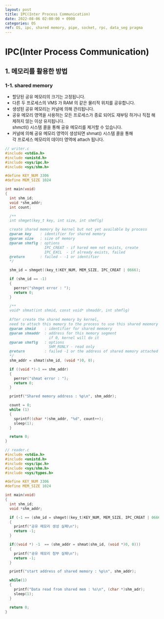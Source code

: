 ```yaml
---
layout: post
title: IPC(Inter Process Communication)
date: 2022-08-06 02:00:00 + 0900
categories: OS
ref: OS, ipc, shared memory, pipe, socket, rpc, data_seg pragma
---
```


# IPC(Inter Process Communication)

## 1. 메모리를 활용한 방법

### 1-1. shared memory
  - 할당된 공유 메모리의 크기는 고정됩니다.
  - 다른 두 프로세스의 VMS 가 RAM 의 같은 물리적 위치를 공유합니다.
  - 생성된 공유 메모리는 커널에 의해 관리됩니다.
  - 공유 메모리 영역을 사용하는 모든 프로세스가 종료 되어도 재부팅 하거나 직접 해제하지 않는 이상 유지됩니다.   
    shmctl() 시스템 콜을 통해 공유 메모리를 제거할 수 있습니다. 
  - 커널에 의해 공유 메모리 영역이 생성되면 shmat() 시스템 콜을 통해   
    각 프로세스 메모리의 데이터 영역에 attach 됩니다.

```c
// writer.c
#include <stdio.h>
#include <unistd.h>
#include <sys/ipc.h>
#include <sys/shm.h>

#define KEY_NUM 3306
#define MEM_SIZE 1024

int main(void) 
{
  int shm_id;
  void *shm_addr;
  int count;

  /**
  int shmget(key_t key, int size, int shmflg)

  create shared memory by kernel but not yet available by process
  @param key    : identifier for shared memory
  @param size   : size of memory
  @param shmflg : options
                  IPC_CREAT - if hared mem not exists, create
                  IPC_EXCL  - if already exists, failed
  @return       : failed - -1 or identifier
  */

  shm_id = shmget((key_t)KEY_NUM, MEM_SIZE, IPC_CREAT | 0666);

  if (shm_id == -1) 
  {
    perror("shmget error : ");
    return 0;
  }

  /**
  void* shmat(int shmid, const void* shmaddr, int shmflg)
  
  After create the shared memory by kernel,
  need to attach this memory to the process to use this shared meemory
  @param shmid    : identifier for shared memoery
  @param shmaddr  : address for this memory segment
                    if 0, kernel will do it
  @param shmflg   : options 
                    SHM_RONLY - read only
  @return         : failed -1 or the address of shared memory attached to process
  */
  shm_addr = shmat(shm_id, (void *)0, 0);

  if ((void *)-1 == shm_addr)
  {
    perror("shmat error : ");
    return 0;
  }

  printf("Shared memory address : %p\n", shm_addr);

  count = 0;
  while (1) 
  {
    sprintf((char *)shm_addr, "%d", count++);
    sleep(1);
  }

  return 0;
}
```

```c
// reader.c
#include <stdio.h>
#include <unistd.h>
#include <sys/ipc.h>
#include <sys/shm.h>
#include <sys/types.h>

#define KEY_NUM 3306
#define MEM_SIZE 1024

int main(void) 
{
  int shm_id;
  void *shm_addr;

  if (-1 == (shm_id = shmget((key_t)KEY_NUM, MEM_SIZE, IPC_CREAT | 0666)))
  {
    printf("공유 메모리 생성 실패\n");
    return -1;
  }

  if((void *) -1  == (shm_addr = shmat(shm_id, (void *)0, 0)))
  {
    printf("공유 메모리 첨부 실패\n");
    return -1;
  }

  printf("start address of shared memory : %p\n", shm_addr);

  while(1)
  {
    printf("Data read from shared mem : %s\n", (char *)shm_adr);
    sleep(1);
  }

  return 0;
}
```
